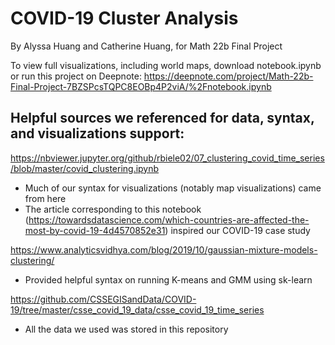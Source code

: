 # COVID-19 Cluster Analysis

By Alyssa Huang and Catherine Huang, for Math 22b Final Project

To view full visualizations, including world maps, download notebook.ipynb or run this project on Deepnote: https://deepnote.com/project/Math-22b-Final-Project-7BZSPcsTQPC8EOBp4P2viA/%2Fnotebook.ipynb

## Helpful sources we referenced for data, syntax, and visualizations support:

https://nbviewer.jupyter.org/github/rbiele02/07_clustering_covid_time_series/blob/master/covid_clustering.ipynb
* Much of our syntax for visualizations (notably map visualizations) came from here
* The article corresponding to this notebook (https://towardsdatascience.com/which-countries-are-affected-the-most-by-covid-19-4d4570852e31) inspired our COVID-19 case study

https://www.analyticsvidhya.com/blog/2019/10/gaussian-mixture-models-clustering/
* Provided helpful syntax on running K-means and GMM using sk-learn

https://github.com/CSSEGISandData/COVID-19/tree/master/csse_covid_19_data/csse_covid_19_time_series
* All the data we used was stored in this repository



